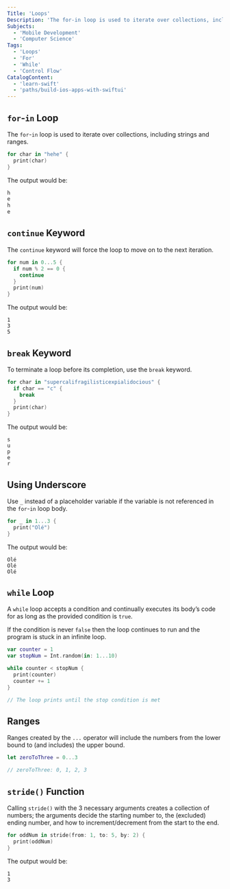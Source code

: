 ```yaml
---
Title: 'Loops'
Description: 'The for-in loop is used to iterate over collections, including strings and ranges. swift for char in "hehe" { print(char) }  The output would be:'
Subjects:
  - 'Mobile Development'
  - 'Computer Science'
Tags:
  - 'Loops'
  - 'For'
  - 'While'
  - 'Control Flow'
CatalogContent:
  - 'learn-swift'
  - 'paths/build-ios-apps-with-swiftui'
---
```


## `for`-`in` Loop

The `for`-`in` loop is used to iterate over collections, including strings and ranges.

```swift
for char in "hehe" {
  print(char)
}
```

The output would be:

```bash
h
e
h
e
```

## `continue` Keyword

The `continue` keyword will force the loop to move on to the next iteration.

```swift
for num in 0...5 {
  if num % 2 == 0 {
    continue
  }
  print(num)
}
```

The output would be:

```
1
3
5
```

## `break` Keyword

To terminate a loop before its completion, use the `break` keyword.

```swift
for char in "supercalifragilisticexpialidocious" {
  if char == "c" {
    break
  }
  print(char)
}
```

The output would be:

```
s
u
p
e
r
```

## Using Underscore

Use `_` instead of a placeholder variable if the variable is not referenced in the `for`-`in` loop body.

```swift
for _ in 1...3 {
  print("Olé")
}
```

The output would be:

```
Olé
Olé
Olé
```

## `while` Loop

A `while` loop accepts a condition and continually executes its body’s code for as long as the provided condition is `true`.

If the condition is never `false` then the loop continues to run and the program is stuck in an infinite loop.

```swift
var counter = 1
var stopNum = Int.random(in: 1...10)

while counter < stopNum {
  print(counter)
  counter += 1
}

// The loop prints until the stop condition is met
```

## Ranges

Ranges created by the `...` operator will include the numbers from the lower bound to (and includes) the upper bound.

```swift
let zeroToThree = 0...3

// zeroToThree: 0, 1, 2, 3
```

## `stride()` Function

Calling `stride()` with the 3 necessary arguments creates a collection of numbers; the arguments decide the starting number to, the (excluded) ending number, and how to increment/decrement from the start to the end.

```swift
for oddNum in stride(from: 1, to: 5, by: 2) {
  print(oddNum)
}
```

The output would be:

```
1
3
```
